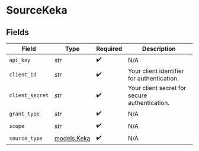 # SourceKeka


## Fields

| Field                                         | Type                                          | Required                                      | Description                                   |
| --------------------------------------------- | --------------------------------------------- | --------------------------------------------- | --------------------------------------------- |
| `api_key`                                     | *str*                                         | :heavy_check_mark:                            | N/A                                           |
| `client_id`                                   | *str*                                         | :heavy_check_mark:                            | Your client identifier for authentication.    |
| `client_secret`                               | *str*                                         | :heavy_check_mark:                            | Your client secret for secure authentication. |
| `grant_type`                                  | *str*                                         | :heavy_check_mark:                            | N/A                                           |
| `scope`                                       | *str*                                         | :heavy_check_mark:                            | N/A                                           |
| `source_type`                                 | [models.Keka](../models/keka.md)              | :heavy_check_mark:                            | N/A                                           |